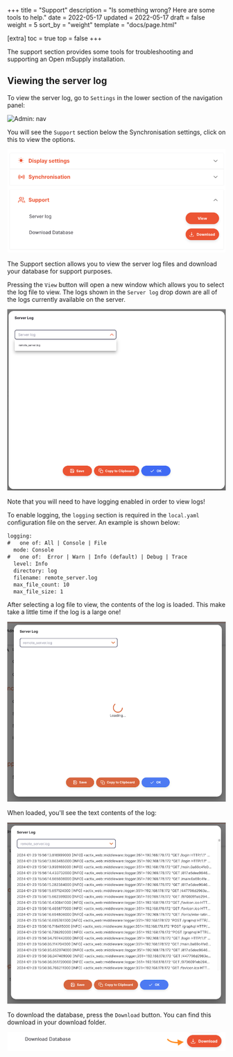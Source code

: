 +++
title = "Support"
description = "Is something wrong? Here are some tools to help."
date = 2022-05-17
updated = 2022-05-17
draft = false
weight = 5
sort_by = "weight"
template = "docs/page.html"

[extra]
toc = true
top = false
+++

The support section provides some tools for troubleshooting and supporting an Open mSupply installation.

## Viewing the server log

To view the server log, go to `Settings` in the lower section of the navigation panel:

![Admin: nav](images/admin_nav.png)

You will see the `Support` section below the Synchronisation settings, click on this to view the options.

![Support: server log](images/support_server_log.png)

The Support section allows you to view the server log files and download your database for support purposes.

Pressing the `View` button will open a new window which allows you to select the log file to view. The logs shown in the `Server log` drop down are all of the logs currently available on the server.

![Support: select log](images/support_select_log.png)

<div class="note">Note that you will need to have logging enabled in order to view logs!</div>

To enable logging, the `logging` section is required in the `local.yaml` configuration file on the server. An example is shown below:

```
logging:
#   one of: All | Console | File
  mode: Console
#   one of:  Error | Warn | Info (default) | Debug | Trace
  level: Info
  directory: log
  filename: remote_server.log
  max_file_count: 10
  max_file_size: 1
```

After selecting a log file to view, the contents of the log is loaded. This make take a little time if the log is a large one!

![Support: select log](images/support_log_loading.png)

When loaded, you'll see the text contents of the log:

![Support: select log](images/support_log_contents.png)

To download the database, press the `Download` button. You can find this download in your download folder.

![Support: download database](images/download_database.png)
